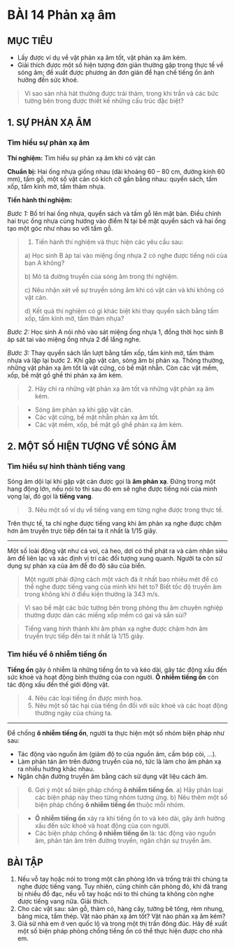 # BÀI 14 Phản xạ âm

## MỤC TIÊU
- Lấy được ví dụ về vật phản xạ âm tốt, vật phản xạ âm kém.
- Giải thích được một số hiện tượng đơn giản thường gặp trong thực tế về sóng âm; đề xuất được phương án đơn giản để hạn chế tiếng ồn ảnh hưởng đến sức khoẻ.

> Vì sao sàn nhà hát thường được trải thảm, trong khi trần và các bức tường bên trong được thiết kế những cấu trúc đặc biệt?

## 1. SỰ PHẢN XẠ ÂM
### Tìm hiểu sự phản xạ âm
**Thí nghiệm:** Tìm hiểu sự phản xạ âm khi có vật cản

**Chuẩn bị:** Hai ống nhựa giống nhau (dài khoảng 60 – 80 cm, đường kính 60 mm), tấm gỗ, một số vật cản có kích cỡ gần bằng nhau: quyển sách, tấm xốp, tấm kính mờ, tấm thảm nhựa.

**Tiến hành thí nghiệm:**

*Bước 1:* Bố trí hai ống nhựa, quyển sách và tấm gỗ lên mặt bàn. Điều chỉnh hai trục ống nhựa cùng hướng vào điểm N tại bề mặt quyển sách và hai ống tạo một góc như nhau so với tấm gỗ.

> 1. Tiến hành thí nghiệm và thực hiện các yêu cầu sau:
> 
> a) Học sinh B áp tai vào miệng ống nhựa 2 có nghe được tiếng nói của bạn A không?
>
> b) Mô tả đường truyền của sóng âm trong thí nghiệm.
>
> c) Nêu nhận xét về sự truyền sóng âm khi có vật cản và khi không có vật cản.
>
> d) Kết quả thí nghiệm có gì khác biệt khi thay quyển sách bằng tấm xốp, tấm kính mờ, tấm thảm nhựa?

*Bước 2:* Học sinh A nói nhỏ vào sát miệng ống nhựa 1, đồng thời học sinh B áp sát tai vào miệng ống nhựa 2 để lắng nghe.

*Bước 3:* Thay quyển sách lần lượt bằng tấm xốp, tấm kính mờ, tấm thảm nhựa và lặp lại bước 2.
Khi gặp vật cản, sóng âm bị phản xạ. Thông thường, những vật phản xạ âm tốt là vật cứng, có bề mặt nhẵn. Còn các vật mềm, xốp, bề mặt gồ ghề thì phản xạ âm kém.

> 2. Hãy chỉ ra những vật phản xạ âm tốt và những vật phản xạ âm kém.

> - Sóng âm phản xạ khi gặp vật cản.
> - Các vật cứng, bề mặt nhẵn phản xạ âm tốt.
> - Các vật mềm, xốp, bề mặt gồ ghề phản xạ âm kém.

## 2. MỘT SỐ HIỆN TƯỢNG VỀ SÓNG ÂM
### Tìm hiểu sự hình thành tiếng vang
Sóng âm dội lại khi gặp vật cản được gọi là **âm phản xạ**.
Đứng trong một hang động lớn, nếu nói to thì sau đó em sẽ nghe được tiếng nói của mình vọng lại, đó gọi là **tiếng vang**.

> 3. Nêu một số ví dụ về tiếng vang em từng nghe được trong thực tế.

Trên thực tế, ta chỉ nghe được tiếng vang khi âm phản xạ nghe được chậm hơn âm truyền trực tiếp đến tai ta ít nhất là 1/15 giây.

---

Một số loài động vật như cá voi, cá heo, dơi có thể phát ra và cảm nhận siêu âm để liên lạc và xác định vị trí các đối tượng xung quanh. Người ta còn sử dụng sự phản xạ của âm để đo độ sâu của biển.

> Một người phải đứng cách một vách đá ít nhất bao nhiêu mét để có thể nghe được tiếng vang của mình khi hét to? Biết tốc độ truyền âm trong không khí ở điều kiện thường là 343 m/s.

> Vì sao bề mặt các bức tường bên trong phòng thu âm chuyên nghiệp thường được dán các miếng xốp mềm có gai và sần sùi?

> Tiếng vang hình thành khi âm phản xạ nghe được chậm hơn âm truyền trực tiếp đến tai ít nhất là 1/15 giây.

### Tìm hiểu về ô nhiễm tiếng ồn
**Tiếng ồn** gây ô nhiễm là những tiếng ồn to và kéo dài, gây tác động xấu đến sức khoẻ và hoạt động bình thường của con người. **Ô nhiễm tiếng ồn** còn tác động xấu đến thế giới động vật.

> 4. Nêu các loại tiếng ồn được minh hoạ.
> 5. Nêu một số tác hại của tiếng ồn đối với sức khoẻ và các hoạt động thường ngày của chúng ta.

---

Để chống **ô nhiễm tiếng ồn**, người ta thực hiện một số nhóm biện pháp như sau:
- Tác động vào nguồn âm (giảm độ to của nguồn âm, cấm bóp còi, ...).
- Làm phản tán âm trên đường truyền của nó, tức là làm cho âm phản xạ ra nhiều hướng khác nhau.
- Ngăn chặn đường truyền âm bằng cách sử dụng vật liệu cách âm.

> 6. Gợi ý một số biện pháp chống **ô nhiễm tiếng ồn**.
> a) Hãy phân loại các biện pháp này theo từng nhóm tương ứng.
> b) Nêu thêm một số biện pháp chống **ô nhiễm tiếng ồn** thuộc mỗi nhóm.

> - **Ô nhiễm tiếng ồn** xảy ra khi tiếng ồn to và kéo dài, gây ảnh hưởng xấu đến sức khoẻ và hoạt động của con người.
> - Các biện pháp chống **ô nhiễm tiếng ồn** là: tác động vào nguồn âm, phản tán âm trên đường truyền, ngăn chặn sự truyền âm.

## BÀI TẬP
1. Nếu vỗ tay hoặc nói to trong một căn phòng lớn và trống trải thì chúng ta nghe được tiếng vang. Tuy nhiên, cũng chính căn phòng đó, khi đã trang bị nhiều đồ đạc, nếu vỗ tay hoặc nói to thì chúng ta không còn nghe được tiếng vang nữa. Giải thích.
2. Cho các vật sau: sàn gỗ, thảm cỏ, hàng cây, tường bê tông, rèm nhung, bảng mica, tấm thép.
Vật nào phản xạ âm tốt? Vật nào phản xạ âm kém?
3. Giả sử nhà em ở ven quốc lộ và trong một thị trấn đông đúc. Hãy đề xuất một số biện pháp phòng chống tiếng ồn có thể thực hiện được cho nhà em.
